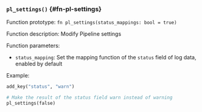 ### `pl_settings()` {#fn-pl-settings}

Function prototype: `fn pl_settings(status_mappings: bool = true)`

Function description: Modify Pipeline settings

Function parameters:

- `status_mapping`: Set the mapping function of the `status` field of log data, enabled by default

Example:

```py
add_key("status", "warn")

# Make the result of the status field warn instead of warning
pl_settings(false)
```
